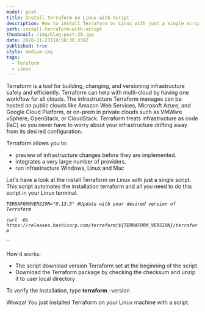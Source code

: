 ```yaml
---
model: post
title: Install Terraform on Linux with Script
description: How to install Terraform on Linux with just a single script.
path: install-terraform-with-script
thumbnail: /img/blog-post-29.jpg
date: 2020-11-23T19:58:30.339Z
published: true
style: medium-img
tags:
  - Teraform
  - Linux
---
```

Terraform is a tool for building, changing, and versioning infrastructure safely and efficiently. Terraform can help with multi-cloud by having one workflow for all clouds. The infrastructure Terraform manages can be hosted on public clouds like Amazon Web Services, Microsoft Azure, and Google Cloud Platform, or on-prem in private clouds such as VMWare vSphere, OpenStack, or CloudStack. Terraform treats infrastructure as code (IaC) so you never have to worry about your infrastructure drifting away from its desired configuration. 

Terraform allows you to:

* preview of infrastructure changes before they are implemented.
* integrates a very large number of providers.
* run infrastructure Windows, Linux and Mac

Let's have a look at the install Terraform on Linux with just a single script. This script automates the installation terraform and all you need to do this script in your Linux terminal.

`TERRAFORM`*`VERSION="0.13.5" #Update with your desired version of Terraform`*

*`curl -Os https://releases.hashicorp.com/terraform/${TERRAFORM_VERSION}/terraform`*

``

How it works:

* The script download version Terraform set at the beginning of the script.
* Download the Terraform package by checking the checksum and unzip it to user local directory 

To verify the Installation, type **terraform** -version 

Wowza! You just installed Terraform on your Linux machine with a script.
